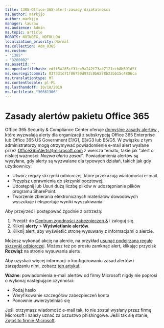 ```yaml
---
title: 1385-Office-365-alert-zasady działalności
ms.author: markjjo
author: markjjo
manager: lauraw
ms.audience: Admin
ms.topic: article
ROBOTS: NOINDEX, NOFOLLOW
localization_priority: Normal
ms.collection: Adm_O365
ms.custom:
- "1385"
- "3200002"
ms.assetid: ''
ms.openlocfilehash: edff5a265cf31ce9a242f73ae7121ccb8b591d5f
ms.sourcegitcommit: 037331d71f06750d972c0b6278b23bb15c4806ca
ms.translationtype: MT
ms.contentlocale: pl-PL
ms.lasthandoff: 10/18/2019
ms.locfileid: "36661306"
---
```

# <a name="office-365-alert-policies"></a>Zasady alertów pakietu Office 365

Office 365 Security & Compliance Center oferuje [domyślne zasady alertów](https://docs.microsoft.com/office365/securitycompliance/alert-policies#default-alert-policies) , które wyzwalają alerty dla organizacji z subskrypcją Office 365 Enterprise lub Office 365 US Government E1/G1, E3/G3 lub E5/G5. W związku z tym administratorzy mogą otrzymywać powiadomienie e-mail alert wysłane przez Office365Alerts@microsoft.com z wiersza tematu, takie jak "alert o niskiej ważności: *Nazwa alertu zasad*". Powiadomienia alertów są wysyłane, gdy alerty są wyzwalane dla typowych działań, takich jak gdy użytkownicy:

- Utwórz reguły skrzynki odbiorczej, które przekazują wiadomości e-mail.
- Przypisz uprawnienia do skrzynki pocztowej.
- Udostępnij lub Usuń dużą liczbę plików w udostępnianie plików programu SharePoint.
- Tworzenie zbierania elektronicznych materiałów dowodowych wyszukuje i eksportuje wyniki wyszukiwania.

Aby przejrzeć i postępować zgodnie z ostrzeżą:

1. Przejdź do [Centrum zgodności zabezpieczeń &](https://protection.office.com) i zaloguj się.
2. Kliknij **alerty** > **Wyświetlanie alertów**.
3. Kliknij alert, aby wyświetlić stronę wysuwany z informacjami o alercie.

Możesz wykonać akcję na alercie, na przykład [usunąć podejrzaną regułę skrzynki odbiorczej](https://docs.microsoft.com/office365/securitycompliance/responding-to-a-compromised-email-account). Możesz też po prostu zamknąć alert, klikając przycisk **Rozwiąż** na stronie wysuwania alertu.

Aby uzyskać więcej informacji o konfigurowaniu zasad alertów i zarządzaniu nimi, zobacz [ten artykuł](https://docs.microsoft.com/office365/securitycompliance/alert-policies).

**Ważne**: powiadomienia e-mail alertów od firmy Microsoft nigdy nie poprosi o wykonaj następujące czynności:

- Podaj hasło
- Weryfikowanie szczegółów zabezpieczeń konta
- Ponownie uwierzytelniać się

Jeśli otrzymasz wiadomość e-mail tak, to nie został wysłany przez firmę Microsoft i należy uznać za oszustwo phishingowe. Jeśli tak się stanie, [Zgłoś to firmie Microsoft](https://docs.microsoft.com/office365/SecurityCompliance/report-junk-email-and-phishing-scams-in-outlook-on-the-web-eop).